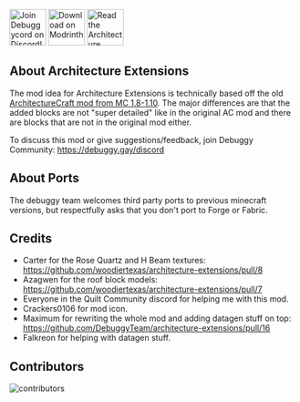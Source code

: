 <a href="https://debuggy.gay/discord"><img src="https://cdn.jsdelivr.net/gh/intergrav/devins-badges/assets/cozy/social/discord-plural_vector.svg" alt="Join Debuggycord on Discord!" height=64></a> <a href="https://modrinth.com/mod/arch-ex"><img src="https://cdn.jsdelivr.net/gh/intergrav/devins-badges/assets/cozy/available/modrinth_vector.svg" alt="Download on Modrinth." height=64></a> <a href="https://github.com/DebuggyTeam/architecture-extensions/wiki"><img alt="Read the Architecture Extensions documentation." height=64 src="https://cdn.jsdelivr.net/gh/intergrav/devins-badges/assets/cozy/documentation/generic_vector.svg"></a>

## About Architecture Extensions
The mod idea for Architecture Extensions is technically based off the old [ArchitectureCraft mod from MC 1.8-1.10](https://www.curseforge.com/minecraft/mc-mods/architecturecraft). The major differences are that the added blocks are not "super detailed" like in the original AC mod and there are blocks that are not in the original mod either.

To discuss this mod or give suggestions/feedback, join Debuggy Community: https://debuggy.gay/discord

## About Ports
The debuggy team welcomes third party ports to previous minecraft versions, but respectfully asks that you don't port to Forge or Fabric.

## Credits
- Carter for the Rose Quartz and H Beam textures: https://github.com/woodiertexas/architecture-extensions/pull/8
- Azagwen for the roof block models: https://github.com/woodiertexas/architecture-extensions/pull/7
- Everyone in the Quilt Community discord for helping me with this mod.
- Crackers0106 for mod icon.
- Maximum for rewriting the whole mod and adding datagen stuff on top: https://github.com/DebuggyTeam/architecture-extensions/pull/16
- Falkreon for helping with datagen stuff.

## Contributors
![contributors](https://contrib.rocks/image?repo=debuggyteam/architecture-extensions)
